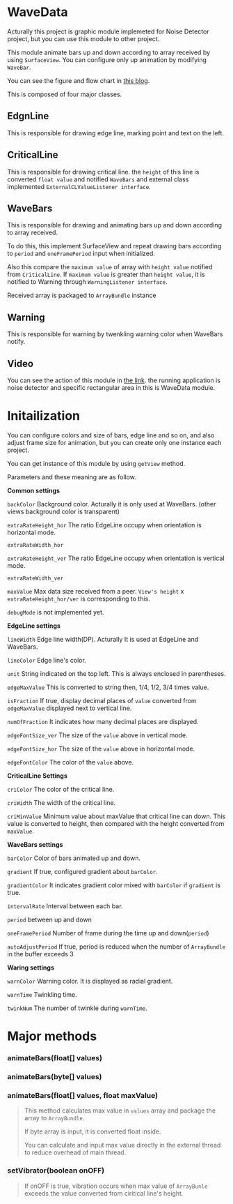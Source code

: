 # WaveData

Acturally this project is graphic module implemeted for Noise Detector project, but you can use this module to other project.

This module animate bars up and down according to array received by using `SurfaceView`. You can configure only up animation by modifying `WaveBar`.

You can see the figure and flow chart in [this blog](http://joondong.tistory.com/category/Android).

This is composed of four major classes.

## EdgnLine

This is responsible for drawing edge line, marking point and text on the left.

## CriticalLine

This is responsible for drawing critical line. the `height` of this line is converted `float value` and notified `WaveBars` and external class implemented `ExternalCLValueListener interface`.

## WaveBars

This is responsible for drawing and animating bars up and down according to array received.

To do this, this implement SurfaceView and repeat drawing bars according to `period` and `oneFramePeriod` input when initialized.

Also this compare the `maximum value` of array with `height value` notified from `CriticalLine`. If `maximum value` is greater than `height value`, it is notified to Warning through `WarningListener interface`.

Received array is packaged to `ArrayBundle` instance

## Warning

This is responsible for warning by twenkling warning color when WaveBars notify.

## Video

You can see the action of this module in [the link](http://joondong.tistory.com/28?category=651762). the running application is noise detector and specific rectangular area in this is WaveData module.

# Initailization

You can configure colors and size of bars, edge line and so on, and also adjust frame size for animation, but you can create only one instance each project.

You can get instance of this module by using `getView` method.

Parameters and these meaning are as follow.

**Common settings**

`backColor` Background color. Acturally it is only used at WaveBars. (other views background color is transparent)

`extraRateHeight_hor` The ratio EdgeLine occupy when orientation is horizontal mode.

`extraRateWidth_hor`

`extraRateHeight_ver` The ratio EdgeLine occupy when orientation is vertical mode.

`extraRateWidth_ver`

`maxValue` Max data size received from a peer. `View's height` x `extraRateHeight_hor/ver` is corresponding to this.

`debugMode` is not implemented yet.

**EdgeLine settings**

`lineWidth` Edge line width(DP). Acturally It is used at EdgeLine and WaveBars.

`lineColor` Edge line's color.

`unit` String indicated on the top left. This is always enclosed in parentheses.

`edgeMaxValue` This is converted to string then, 1/4, 1/2, 3/4 times value.

`isFraction` If true, display decimal places of `value` converted from `edgeMaxValue` displayed next to vertical line.

`numOfFraction` It indicates how many decimal places are displayed.

`edgeFontSize_ver` The size of the `value` above in vertical mode.

`edgeFontSize_hor` The size of the `value` above in horizontal mode.

`edgeFontColor` The color of the `value` above.

**CriticalLine Settings**

`criColor` The color of the critical line.

`criWidth` The width of the critical line.

`criMinValue` Minimum value about maxValue that critical line can down. This value is converted to height, then compared with the height converted from `maxValue`.

**WaveBars settings**

`barColor` Color of bars animated up and down.

`gradient` If true, configured gradient about `barColor`.

`gradientColor` It indicates gradient color mixed with `barColor` if `gradient` is true.

`intervalRate` Interval between each bar.

`period` between up and down

`oneFramePeriod` Number of frame during the time up and down(`period`)

`autoAdjustPeriod` If true, period is reduced when the number of `ArrayBundle` in the buffer exceeds 3

**Waring settings** 

`warnColor` Warning color. It is displayed as radial gradient. 

`warnTime` Twinkling time.

`twinkNum` The number of twinkle during `warnTime`.

# Major methods

### animateBars(float[] values)

### animateBars(byte[] values)

### animateBars(float[] values, float maxValue)

> This method calculates max value in `values` array and package the array to `ArrayBundle`.
>
> If byte array is input, it is converted float inside.
>
> You can calculate and input max value directly in the external thread to reduce overhead of main thread.

### setVibrator(boolean onOFF)

> If onOFF is true, vibration occurs when max value of `ArrayBunle` exceeds the value converted from ciritical line's height.